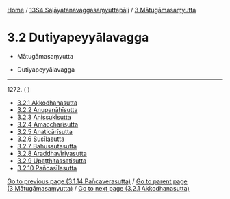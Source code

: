 
[Home](/) / [13S4 Saḷāyatanavaggasaṃyuttapāḷi](../../13S4.md) / [3 Mātugāmasaṃyutta](../3.md)

# 3.2 Dutiyapeyyālavagga

* Mātugāmasaṃyutta

* Dutiyapeyyālavagga

---

1272\. ( )



* [3.2.1 Akkodhanasutta](3.2/3.2.1.md)
* [3.2.2 Anupanāhīsutta](3.2/3.2.2.md)
* [3.2.3 Anissukīsutta](3.2/3.2.3.md)
* [3.2.4 Amaccharīsutta](3.2/3.2.4.md)
* [3.2.5 Anaticārīsutta](3.2/3.2.5.md)
* [3.2.6 Susīlasutta](3.2/3.2.6.md)
* [3.2.7 Bahussutasutta](3.2/3.2.7.md)
* [3.2.8 Āraddhavīriyasutta](3.2/3.2.8.md)
* [3.2.9 Upaṭṭhitassatisutta](3.2/3.2.9.md)
* [3.2.10 Pañcasīlasutta](3.2/3.2.10.md)

[Go to previous page (3.1.14 Pañcaverasutta)](3.1/3.1.14.md) / [Go to parent page (3 Mātugāmasaṃyutta)](../3.md) / [Go to next page (3.2.1 Akkodhanasutta)](3.2/3.2.1.md)


